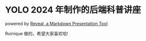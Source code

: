 # YOLO 2024 年制作的后端科普讲座

powered by [Reveal, a Markdown Presentation Tool]([github.com/yuzhoumo/reveal](https://revealjs.com/))

Ruinique 做的，希望大家喜欢哈!
